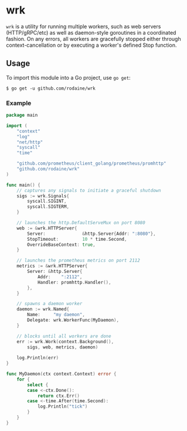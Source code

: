 # wrk

`wrk` is a utility for running multiple workers, such as web servers (HTTP/gRPC/etc) as well as daemon-style goroutines
in a coordinated fashion. On any errors, all workers are gracefully stopped either through context-cancellation or by
executing a worker's defined Stop function.

## Usage

To import this module into a Go project, use `go get`:

```shell
$ go get -u github.com/rodaine/wrk
```

### Example

```go
package main

import (
	"context"
	"log"
	"net/http"
	"syscall"
	"time"

	"github.com/prometheus/client_golang/prometheus/promhttp"
	"github.com/rodaine/wrk"
)

func main() {
	// captures any signals to initiate a graceful shutdown
	sigs := wrk.Signals{
		syscall.SIGINT,
		syscall.SIGTERM,
	}

	// launches the http.DefaultServeMux on port 8080
	web := &wrk.HTTPServer{
		Server:              &http.Server{Addr: ":8080"},
		StopTimeout:         10 * time.Second,
		OverrideBaseContext: true,
	}

	// launches the prometheus metrics on port 2112
	metrics := &wrk.HTTPServer{
		Server: &http.Server{
			Addr:    ":2112",
			Handler: promhttp.Handler(),
		},
	}

	// spawns a daemon worker
	daemon := wrk.Named{
		Name:     "my daemon",
		Delegate: wrk.WorkerFunc(MyDaemon),
	} 

	// blocks until all workers are done
	err := wrk.Work(context.Background(), 
		sigs, web, metrics, daemon)
	
	log.Println(err)
}

func MyDaemon(ctx context.Context) error {
	for {
		select {
		case <-ctx.Done():
			return ctx.Err()
		case <-time.After(time.Second):
			log.Println("tick")
		}
	}
}
```
